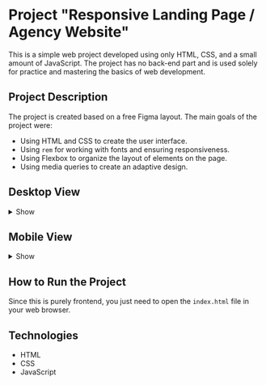 # Project "Responsive Landing Page / Agency Website"

This is a simple web project developed using only HTML, CSS, and a small amount of JavaScript. The project has no back-end part and is used solely for practice and mastering the basics of web development.

## Project Description

The project is created based on a free Figma layout. The main goals of the project were:

- Using HTML and CSS to create the user interface.
- Using `rem` for working with fonts and ensuring responsiveness.
- Using Flexbox to organize the layout of elements on the page.
- Using media queries to create an adaptive design.

## Desktop View
<details>
  <summary>Show</summary>
  <p align="center">
    <img src="https://github.com/Dmitry-Dem/CSS-HTML-Js-prcatice/blob/main/Responsive-Landing-Page_Agency-Website/desktop_view.png" alt="Desktop View Image">
  </p>
</details>

## Mobile View
<details>
  <summary>Show</summary>
  <p align="center">
    <img src="https://github.com/Dmitry-Dem/CSS-HTML-Js-prcatice/blob/main/Responsive-Landing-Page_Agency-Website/mobile_view.png" alt="Mobile View Image">
  </p>
</details>

## How to Run the Project

Since this is purely frontend, you just need to open the `index.html` file in your web browser.

## Technologies

- HTML
- CSS
- JavaScript
